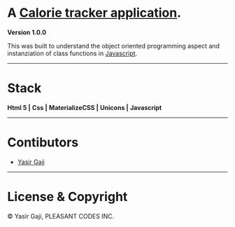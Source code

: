 # A [Calorie tracker application](https://trakalorie.netlify.app/).

**Version 1.0.0**

This was built to understand the object oriented programming aspect and instanziation of class functions in [Javascript](https://developer.mozilla.org/en-US/docs/Web/JavaScript).

---
# Stack
**Html 5 |**
**Css |**
**MaterializeCSS |**
**Unicons |**
**Javascript**

---
# Contibutors
- [Yasir Gaji](yasirgaji.dev)

---
# License & Copyright

© Yasir Gaji, PLEASANT CODES INC.
